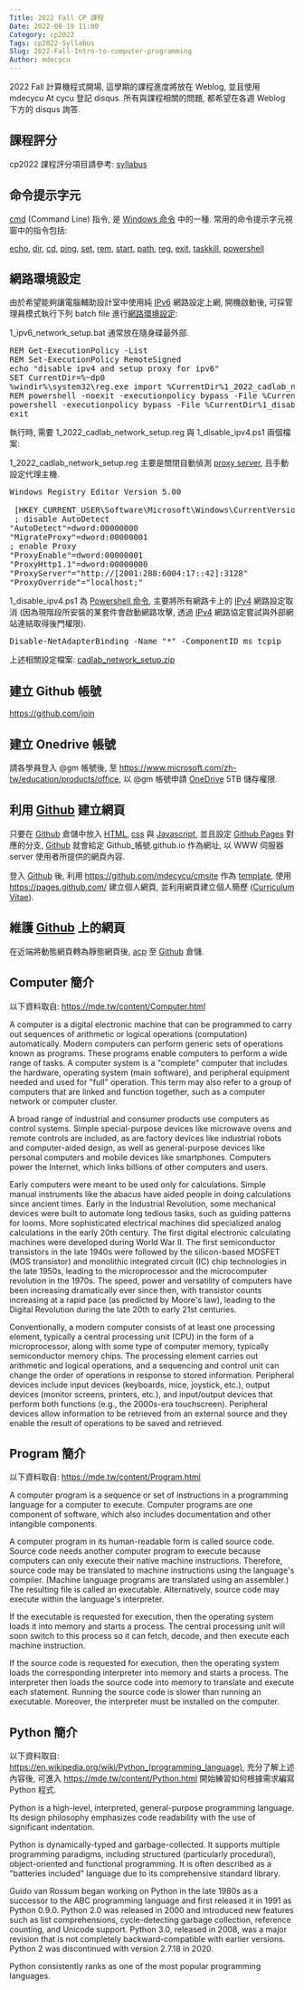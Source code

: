 ```yaml
---
Title: 2022 Fall CP 課程
Date: 2022-08-19 11:00
Category: cp2022
Tags: cp2022-Syllabus
Slug: 2022-Fall-Intro-to-computer-programming
Author: mdecycu
---
```


2022 Fall 計算機程式開場, 這學期的課程進度將放在 Weblog, 並且使用 mdecycu At cycu 登記 disqus. 所有與課程相關的問題, 都希望在各週 Weblog 下方的 disqus 詢答.

<!-- PELICAN_END_SUMMARY -->

課程評分
----

cp2022 課程評分項目請參考: [syllabus]
 
命令提示字元
----

[cmd] (Command Line) 指令, 是 [Windows 命令] 中的一種. 常用的命令提示字元視窗中的指令包括:

[echo], [dir], [cd], [ping], [set], [rem], [start], [path], [reg], [exit], [taskkill], [powershell]

[echo]: https://docs.microsoft.com/zh-tw/windows-server/administration/windows-commands/echo
[dir]: https://docs.microsoft.com/zh-tw/windows-server/administration/windows-commands/dir
[cd]: https://docs.microsoft.com/zh-tw/windows-server/administration/windows-commands/cd
[ping]: https://docs.microsoft.com/zh-tw/windows-server/administration/windows-commands/ping
[set]: https://docs.microsoft.com/zh-tw/windows-server/administration/windows-commands/set_1
[rem]: https://docs.microsoft.com/zh-tw/windows-server/administration/windows-commands/rem
[start]: https://docs.microsoft.com/zh-tw/windows-server/administration/windows-commands/start
[path]: https://docs.microsoft.com/zh-tw/windows-server/administration/windows-commands/path
[reg]: https://docs.microsoft.com/zh-tw/windows-server/administration/windows-commands/reg
[exit]: https://docs.microsoft.com/zh-tw/windows-server/administration/windows-commands/exit
[taskkill]: https://docs.microsoft.com/zh-tw/windows-server/administration/windows-commands/taskkill
[powershell]: https://docs.microsoft.com/zh-tw/windows-server/administration/windows-commands/powershell
 
網路環境設定
----
 
 由於希望能夠讓電腦輔助設計室中使用純 [IPv6] 網路設定上網, 開機啟動後, 可採管理員模式執行下列 batch file 進行[網路環境設定]:

1_ipv6_network_setup.bat 通常放在隨身碟最外部.

<pre class="brush:jscript">
REM Get-ExecutionPolicy -List
REM Set-ExecutionPolicy RemoteSigned
echo "disable ipv4 and setup proxy for ipv6"
SET CurrentDir=%~dp0
%windir%\system32\reg.exe import %CurrentDir%1_2022_cadlab_network_setup.reg
REM powershell -noexit -executionpolicy bypass -File %CurrentDir%1_disable_ipv4.ps1
powershell -executionpolicy bypass -File %CurrentDir%1_disable_ipv4.ps1
exit
</pre>

執行時, 需要 1_2022_cadlab_network_setup.reg 與 1_disable_ipv4.ps1 兩個檔案:

1_2022_cadlab_network_setup.reg 主要是關閉自動偵測 [proxy server], 且手動設定代理主機.

<pre class="brush:jscript">
Windows Registry Editor Version 5.00

 [HKEY_CURRENT_USER\Software\Microsoft\Windows\CurrentVersion\Internet Settings]
 ; disable AutoDetect
"AutoDetect"=dword:00000000
"MigrateProxy"=dword:00000001
; enable Proxy
"ProxyEnable"=dword:00000001 
"ProxyHttp1.1"=dword:00000000 
"ProxyServer"="http://[2001:288:6004:17::42]:3128"
"ProxyOverride"="localhost;"
</pre>

1_disable_ipv4.ps1 為 [Powershell 命令], 主要將所有網路卡上的 [IPv4] 網路設定取消 (因為現階段所安裝的某套件會啟動網路攻擊, 透過 [IPv4] 網路協定嘗試與外部網站連結取得後門權限).

<pre class="brush: jscript">
Disable-NetAdapterBinding -Name "*" -ComponentID ms_tcpip
</pre>

上述相關設定檔案: [cadlab_network_setup.zip]

[syllabus]: https://mde.tw/content/cp-syllabus.html
[網路環境設定]: https://www.youtube.com/watch?v=DDIQTTk6HZs
[cadlab_network_setup.zip]: ./../downloads/cadlab_network_setup.zip
[cmd]: https://docs.microsoft.com/zh-tw/windows-server/administration/windows-commands/cmd
[Windows 命令]: https://docs.microsoft.com/zh-tw/windows-server/administration/windows-commands/windows-commands
[Curriculum Vitae]: https://www.thebalancecareers.com/cv-vs-resume-2058495
[Github]: https://github.com
[Powershell 命令]: https://docs.microsoft.com/zh-tw/powershell/scripting/learn/ps101/00-introduction?view=powershell-7.2
[HTML]: https://en.wikipedia.org/wiki/HTML
[css]: https://en.wikipedia.org/wiki/CSS
[Javascript]: https://en.wikipedia.org/wiki/JavaScript
[Github Pages]: https://pages.github.com/
[acp]: https://github.com/mdecycu/cmsimde/blob/4cf035f4dc75bafc2791b67e630ee34533ae50c4/up_dir/acp.bat
[IPv6]: https://en.wikipedia.org/wiki/IPv6
[IPv4]: https://en.wikipedia.org/wiki/IPv4
[OneDrive]: https://en.wikipedia.org/wiki/OneDrive
[proxy server]: https://en.wikipedia.org/wiki/Proxy_server
[template]: https://docs.github.com/en/repositories/creating-and-managing-repositories/creating-a-repository-from-a-template

建立 Github 帳號
----

<https://github.com/join>

建立 Onedrive 帳號
----

請各學員登入 @gm 帳號後, 至 <https://www.microsoft.com/zh-tw/education/products/office>, 以 @gm 帳號申請 [OneDrive] 5TB 儲存權限. 

利用 [Github] 建立網頁
----

只要在 [Github] 倉儲中放入 [HTML], [css] 與 [Javascript], 並且設定 [Github Pages] 對應的分支, [Github] 就會給定 Github_帳號.github.io 作為網址, 以 WWW 伺服器 server 使用者所提供的網頁內容.

登入 [Github] 後, 利用 <https://github.com/mdecycu/cmsite> 作為 [template], 使用 <https://pages.github.com/> 建立個人網頁, 並利用網頁建立個人簡歷 ([Curriculum Vitae]).

維護 [Github] 上的網頁
----

在近端將動態網頁轉為靜態網頁後, [acp] 至 [Github] 倉儲.

Computer 簡介
----

以下資料取自: <https://mde.tw/content/Computer.html>

A computer is a digital electronic machine that can be programmed to carry out sequences of arithmetic or logical operations (computation) automatically. Modern computers can perform generic sets of operations known as programs. These programs enable computers to perform a wide range of tasks. A computer system is a "complete" computer that includes the hardware, operating system (main software), and peripheral equipment needed and used for "full" operation. This term may also refer to a group of computers that are linked and function together, such as a computer network or computer cluster.

A broad range of industrial and consumer products use computers as control systems. Simple special-purpose devices like microwave ovens and remote controls are included, as are factory devices like industrial robots and computer-aided design, as well as general-purpose devices like personal computers and mobile devices like smartphones. Computers power the Internet, which links billions of other computers and users.

Early computers were meant to be used only for calculations. Simple manual instruments like the abacus have aided people in doing calculations since ancient times. Early in the Industrial Revolution, some mechanical devices were built to automate long tedious tasks, such as guiding patterns for looms. More sophisticated electrical machines did specialized analog calculations in the early 20th century. The first digital electronic calculating machines were developed during World War II. The first semiconductor transistors in the late 1940s were followed by the silicon-based MOSFET (MOS transistor) and monolithic integrated circuit (IC) chip technologies in the late 1950s, leading to the microprocessor and the microcomputer revolution in the 1970s. The speed, power and versatility of computers have been increasing dramatically ever since then, with transistor counts increasing at a rapid pace (as predicted by Moore's law), leading to the Digital Revolution during the late 20th to early 21st centuries.

Conventionally, a modern computer consists of at least one processing element, typically a central processing unit (CPU) in the form of a microprocessor, along with some type of computer memory, typically semiconductor memory chips. The processing element carries out arithmetic and logical operations, and a sequencing and control unit can change the order of operations in response to stored information. Peripheral devices include input devices (keyboards, mice, joystick, etc.), output devices (monitor screens, printers, etc.), and input/output devices that perform both functions (e.g., the 2000s-era touchscreen). Peripheral devices allow information to be retrieved from an external source and they enable the result of operations to be saved and retrieved. 

Program 簡介
----

以下資料取自: <https://mde.tw/content/Program.html>

A computer program is a sequence or set of instructions in a programming language for a computer to execute. Computer programs are one component of software, which also includes documentation and other intangible components.

A computer program in its human-readable form is called source code. Source code needs another computer program to execute because computers can only execute their native machine instructions. Therefore, source code may be translated to machine instructions using the language's compiler. (Machine language programs are translated using an assembler.) The resulting file is called an executable. Alternatively, source code may execute within the language's interpreter.

If the executable is requested for execution, then the operating system loads it into memory and starts a process. The central processing unit will soon switch to this process so it can fetch, decode, and then execute each machine instruction.

If the source code is requested for execution, then the operating system loads the corresponding interpreter into memory and starts a process. The interpreter then loads the source code into memory to translate and execute each statement. Running the source code is slower than running an executable. Moreover, the interpreter must be installed on the computer. 

Python 簡介
----

以下資料取自: <https://en.wikipedia.org/wiki/Python_(programming_language)>, 充分了解上述內容後, 可進入 <https://mde.tw/content/Python.html> 開始練習如何根據需求編寫 Python 程式.

Python is a high-level, interpreted, general-purpose programming language. Its design philosophy emphasizes code readability with the use of significant indentation.

Python is dynamically-typed and garbage-collected. It supports multiple programming paradigms, including structured (particularly procedural), object-oriented and functional programming. It is often described as a "batteries included" language due to its comprehensive standard library.

Guido van Rossum began working on Python in the late 1980s as a successor to the ABC programming language and first released it in 1991 as Python 0.9.0. Python 2.0 was released in 2000 and introduced new features such as list comprehensions, cycle-detecting garbage collection, reference counting, and Unicode support. Python 3.0, released in 2008, was a major revision that is not completely backward-compatible with earlier versions. Python 2 was discontinued with version 2.7.18 in 2020.

Python consistently ranks as one of the most popular programming languages.
